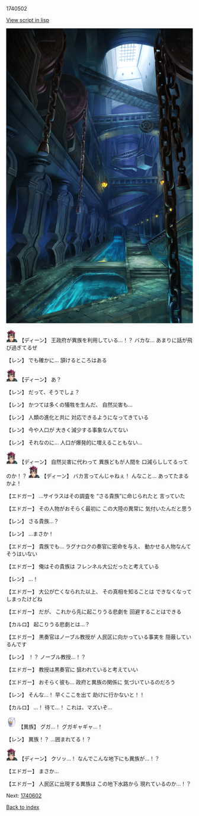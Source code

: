 1740502

[View script in lisp](../scripts/1740502.txt)

![underground_waterway.png](../images/backgrounds/underground_waterway.png)

<img src="../images/units/6.png" alt="6.png" height="34"/>
【ディーン】
王政府が異族を利用している…！？
バカな…
あまりに話が飛び過ぎてるぜ

【レン】
でも確かに…
頷けるところはある

<img src="../images/units/6.png" alt="6.png" height="34"/>
【ディーン】
あ？

【レン】
だって、そうでしょ？

【レン】
かつては多くの犠牲を生んだ、
自然災害も…

【レン】
人類の進化と共に
対応できるようになってきている

【レン】
今や人口が
大きく減少する事象なんてない

【レン】
それなのに…
人口が爆発的に増えることもない…

<img src="../images/units/6.png" alt="6.png" height="34"/>
【ディーン】
自然災害に代わって
異族どもが人間を
口減らししてるってのか！？

<img src="../images/units/6.png" alt="6.png" height="34"/>
【ディーン】
バカ言ってんじゃねぇ！
んなこと…
あってたまるかよ！

【エドガー】
…サイラスはその調査を
“さる貴族”に命じられたと
言っていた

【エドガー】
その人物がおそらく最初に
この大陸の異常に
気付いたんだと思う

【レン】
さる貴族…？

【レン】
…まさか！

【エドガー】
貴族でも…
ラグナロクの奏官に密命を与え、
動かせる人物なんてそうはいない

【エドガー】
俺はその貴族は
フレンネル大公だったと考えている

【レン】
…！

【エドガー】
大公が亡くなられた以上、
その真相を知ることは
できなくなってしまったけどね

【エドガー】
だが、
これから先に起こりうる悲劇を
回避することはできる

【カルロ】
起こりうる悲劇とは…？

【エドガー】
黒奏官はノーブル教授が
人民区に向かっている事実を
隠蔽しているんです

【レン】
！？
ノーブル教授…！？

【エドガー】
教授は黒奏官に
狙われていると考えていい

【エドガー】
おそらく彼も…
政府と異族の関係に
気づいているのだろう

【レン】
そんな…！
早くここを出て
助けに行かないと！！

【カルロ】
…！
待て…！
これは、マズいぞ…

<img src="../images/units/810004.png" alt="810004.png" height="34"/>
【異族】
グガ…！
グガギャギャ…！

【レン】
異族！？
…囲まれてる！？

<img src="../images/units/6.png" alt="6.png" height="34"/>
【ディーン】
クソッ…！
なんでこんな地下にも異族が…！？

【エドガー】
まさか…

【エドガー】
人民区に出現する異族は
この地下水路から
現れているのか…！？

Next: [1740602](1740602.md)

[Back to index](index.md)
